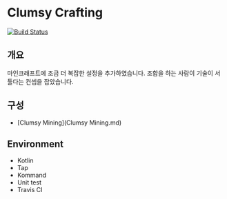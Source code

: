 Clumsy Crafting
===
[![Build Status](https://travis-ci.com/noonmaru/tap-sample-plugin.svg?branch=master)](https://travis-ci.org/noonmaru/tap-sample-plugin)

개요
--
마인크래프트에 조금 더 복잡한 설정을 추가하였습니다.
조합을 하는 사람이 기술이 서툴다는 컨셉을 잡았습니다.

구성
---
* [Clumsy Mining](Clumsy Mining.md)


Environment
---
* Kotlin
* Tap
* Kommand
* Unit test
* Travis CI